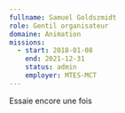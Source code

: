 ```yaml
---
fullname: Samuel Goldszmidt
role: Gentil organisateur
domaine: Animation
missions:
  - start: 2018-01-08
    end: 2021-12-31
    status: admin
    employer: MTES-MCT
---
```


Essaie encore une fois
